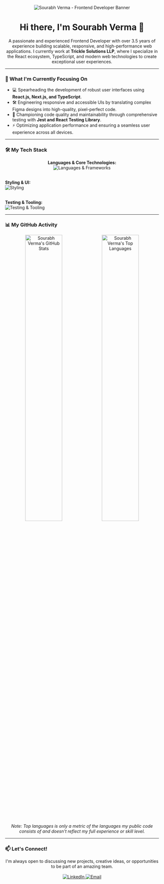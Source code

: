 <p align="center">
  <img src="https://avatars.githubusercontent.com/u/89793336?v=4" alt="Sourabh Verma - Frontend Developer Banner" />
</p>

<h1 align="center">Hi there, I'm Sourabh Verma 👋</h1>

<p align="center">
  A passionate and experienced Frontend Developer with over 3.5 years of experience building scalable, responsive, and high-performance web applications. I currently work at <strong>Trickle Solutions LLP</strong>, where I specialize in the React ecosystem, TypeScript, and modern web technologies to create exceptional user experiences.
</p>

---

### 🚀 What I'm Currently Focusing On

- 💻   Spearheading the development of robust user interfaces using **React.js, Next.js, and TypeScript**.
- 🛠️   Engineering responsive and accessible UIs by translating complex Figma designs into high-quality, pixel-perfect code.
- 🧪   Championing code quality and maintainability through comprehensive testing with **Jest and React Testing Library**.
- ⚡   Optimizing application performance and ensuring a seamless user experience across all devices.

---

### 🛠️ My Tech Stack

<p align="center">
  <strong>Languages & Core Technologies:</strong><br>
  <img src="https://skillicons.dev/icons?i=ts,js,react,nextjs,redux,html,css" alt="Languages & Frameworks" /><br><br>
  
  <strong>Styling & UI:</strong><br>
  <img src="https://skillicons.dev/icons?i=tailwind,materialui,styledcomponents,sass" alt="Styling" /><br><br>
  
  <strong>Testing & Tooling:</strong><br>
  <img src="https://skillicons.dev/icons?i=jest,reacttestinglibrary,vite,webpack,git,github" alt="Testing & Tooling" />
</p>

---

### 📊 My GitHub Activity

<p align="center">
  <img width="49%" src="https://github-readme-stats.vercel.app/api?username=Sourabh-WebDev&show_icons=true&theme=gruvbox_dark&hide_border=true&title_color=66c2cd&icon_color=66c2cd" alt="Sourabh Verma's GitHub Stats" /> 
  <img width="49%" src="https://github-readme-stats.vercel.app/api/top-langs/?username=Sourabh-WebDev&layout=compact&theme=gruvbox_dark&hide_border=true&title_color=66c2cd&langs_count=8" alt="Sourabh Verma's Top Languages" />
</p>
<p align="center">
  <em>Note: Top languages is only a metric of the languages my public code consists of and doesn't reflect my full experience or skill level.</em>
</p>

---

### 📫 Let's Connect!

<p align="center">
  I'm always open to discussing new projects, creative ideas, or opportunities to be part of an amazing team.
  <br><br>
  <a href="https://www.linkedin.com/in/Sourabh-WebDev/">
    <img src="https://img.shields.io/badge/LinkedIn-0077B5?style=for-the-badge&logo=linkedin&logoColor=white" alt="LinkedIn"/>
  </a>
  <a href="mailto:vermaanurag222@gmail.com">
    <img src="https://img.shields.io/badge/Email-D14836?style=for-the-badge&logo=gmail&logoColor=white" alt="Email"/>
  </a>
  </p>
